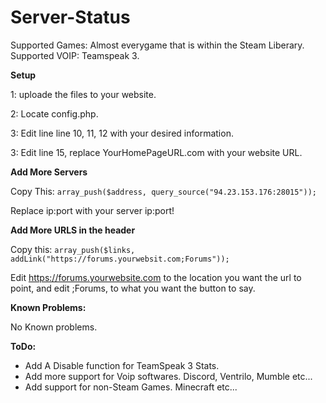 # Server-Status

Supported Games:
Almost everygame that is within the Steam Liberary.
Supported VOIP:
Teamspeak 3.

**Setup**

1: uploade the files to your website.

2: Locate config.php.

3: Edit line line 10, 11, 12 with your desired information.

3: Edit line 15, replace YourHomePageURL.com with your website URL.

**Add More Servers**

Copy This:  ```array_push($address, query_source("94.23.153.176:28015"));```

Replace ip:port with your server ip:port!

**Add More URLS in the header** 

Copy this: ```array_push($links, addLink("https://forums.yourwebsit.com;Forums"));```

Edit https://forums.yourwebsite.com to the location you want the url to point, and edit ;Forums, to what you want the button to say.

**Known Problems:**

No Known problems.

**ToDo:**

- Add A Disable function for TeamSpeak 3 Stats.
- Add more support for Voip softwares. Discord, Ventrilo, Mumble etc...
- Add support for non-Steam Games. Minecraft etc...

